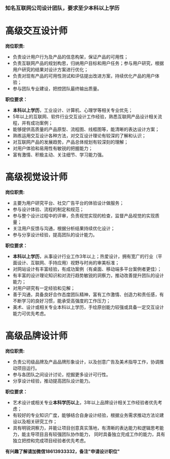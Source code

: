 ### **知名互联网公司设计团队，要求至少本科以上学历**

# 高级交互设计师

**岗位职责:**  
- 负责设计用户行为及产品的信息构架，保证产品的可用性；
- 负责互联网产品的规划构思，归纳用户目标和用户任务；参与用户研究，根据用户研究的结果对设计方案进行优化；
- 负责对现有产品的可用性测试和评估提出改进方案，持续优化产品的用户体验；
- 参与团队专业建设，把控团队最终输出质量。

**职位要求：**
- **本科以上学历**，工业设计、计算机、心理学等相关专业优先；
- 5年以上的互联网、软件行业交互设计工作经验，熟悉互联网产品设计相关流程，并有成功案例；
- 能够提供高质量的产品原型、流程图、线框图等，能清晰的表达设计方案；
- 熟练运用交互设计各种方法，对交互设计理论有较深的了解和认识；
- 对互联网产品的发展趋势，产品总体规划有较深刻的理解；
- 对用户体验和易用性有敏锐的把握能力；
- 富有激情、积极主动、关注细节、学习能力强。

# 高级视觉设计师

**岗位职责:**  
- 主要为用户研究平台、社交广告平台的体验设计做服务； 
- 参与设计体验、流程的制定和规范； 
- 参与整个设计过程中的评审，负责视觉实现的检查，监督产品视觉的实现质量； 
- 关注用户反馈与沟通，根据分析结果持续优化设计； 
- 参与分享设计经验，提高团队的设计能力。

**职位要求：**  
- **本科以上学历**，从事设计行业工作3年以上；热爱设计，拥有宽广的行业（平面设计、互联网、手持应用）视野与时尚的审美标准；
- 对网站设计有丰富经验，有成功案例（有桌面、移动端多平台案例者更佳）；
- 有丰富的设计理论知识和对流行趋势敏锐的洞察力，推动改善提升团队的设计能力；
- 对用户研究有一定经验和见解；
- 善于沟通，具备良好合作态度团队精神，富有工作激情、创造力和责任感，有不断学习的良好习惯，能承受高强度的工作压力；
- 美术、设计或相关专业本科以上学历，手绘原创能力较强或具备一定交互设计能力可优先考虑。

# 高级品牌设计师

**岗位职责:**  
- 负责公司级品牌及产品品牌形象设计，以及创意广告及美术指导工作，协调推动项目运行。
- 参与各团队之间设计讨论，挖掘更多设计可行性。
- 分享设计经验，推动提高团队设计能力。

**职位要求：** 
- 艺术设计或相关专业**本科学历以上**，3年以上品牌设计相关工作经验者优先考虑；
- 有较好的专业知识广度，能够结合自身设计经验，根据业务需求推动方法论建设以及相关研究工作；
- 具有明锐洞察力，并能让项目创意真实落地，有清晰的表达能力和逻辑思考能力，能主导项目且有较强团队协作能力，
同时具备独立完成工作的能力，具有独立把控和完成项目经验者优先考虑。


**有兴趣了解请加微信18613933332，备注"申请设计职位"**
